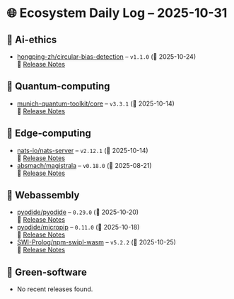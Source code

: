 # 🌐 Ecosystem Daily Log – 2025-10-31

## 🔹 Ai-ethics
- [hongping-zh/circular-bias-detection](https://github.com/hongping-zh/circular-bias-detection/releases/tag/v1.1.0) – `v1.1.0` (📅 2025-10-24)  
  🔗 [Release Notes](https://github.com/hongping-zh/circular-bias-detection/releases/tag/v1.1.0)

## 🔹 Quantum-computing
- [munich-quantum-toolkit/core](https://github.com/munich-quantum-toolkit/core/releases/tag/v3.3.1) – `v3.3.1` (📅 2025-10-14)  
  🔗 [Release Notes](https://github.com/munich-quantum-toolkit/core/releases/tag/v3.3.1)

## 🔹 Edge-computing
- [nats-io/nats-server](https://github.com/nats-io/nats-server/releases/tag/v2.12.1) – `v2.12.1` (📅 2025-10-14)  
  🔗 [Release Notes](https://github.com/nats-io/nats-server/releases/tag/v2.12.1)
- [absmach/magistrala](https://github.com/absmach/magistrala/releases/tag/v0.18.0) – `v0.18.0` (📅 2025-08-21)  
  🔗 [Release Notes](https://github.com/absmach/magistrala/releases/tag/v0.18.0)

## 🔹 Webassembly
- [pyodide/pyodide](https://github.com/pyodide/pyodide/releases/tag/0.29.0) – `0.29.0` (📅 2025-10-20)  
  🔗 [Release Notes](https://github.com/pyodide/pyodide/releases/tag/0.29.0)
- [pyodide/micropip](https://github.com/pyodide/micropip/releases/tag/0.11.0) – `0.11.0` (📅 2025-10-18)  
  🔗 [Release Notes](https://github.com/pyodide/micropip/releases/tag/0.11.0)
- [SWI-Prolog/npm-swipl-wasm](https://github.com/SWI-Prolog/npm-swipl-wasm/releases/tag/v5.2.2) – `v5.2.2` (📅 2025-10-25)  
  🔗 [Release Notes](https://github.com/SWI-Prolog/npm-swipl-wasm/releases/tag/v5.2.2)

## 🔹 Green-software
- No recent releases found.